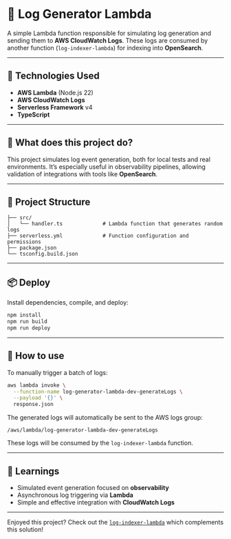 # 🔁 Log Generator Lambda

A simple Lambda function responsible for simulating log generation and sending them to **AWS CloudWatch Logs**. These logs are consumed by another function (`log-indexer-lambda`) for indexing into **OpenSearch**.

---

## 🚀 Technologies Used

- **AWS Lambda** (Node.js 22)
- **AWS CloudWatch Logs**
- **Serverless Framework** v4
- **TypeScript**

---

## 📌 What does this project do?

This project simulates log event generation, both for local tests and real environments. It’s especially useful in observability pipelines, allowing validation of integrations with tools like **OpenSearch**.

---

## 🧱 Project Structure

```
├── src/
│   └── handler.ts             # Lambda function that generates random logs
├── serverless.yml             # Function configuration and permissions
├── package.json
└── tsconfig.build.json
```

---

## 📦 Deploy

Install dependencies, compile, and deploy:

```bash
npm install
npm run build
npm run deploy
```

---

## 🔁 How to use

To manually trigger a batch of logs:

```bash
aws lambda invoke \
  --function-name log-generator-lambda-dev-generateLogs \
  --payload '{}' \
  response.json
```

The generated logs will automatically be sent to the AWS logs group:

```
/aws/lambda/log-generator-lambda-dev-generateLogs
```

These logs will be consumed by the `log-indexer-lambda` function.

---

## 🧠 Learnings

- Simulated event generation focused on **observability**
- Asynchronous log triggering via **Lambda**
- Simple and effective integration with **CloudWatch Logs**

---

Enjoyed this project? Check out the [`log-indexer-lambda`](https://github.com/seu-usuario/log-indexer-lambda) which complements this solution!
